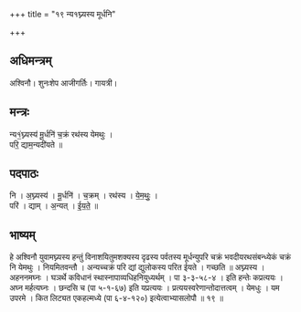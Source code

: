 +++
title = "१९ न्य१घ्न्यस्य मूर्धनि"

+++
## अधिमन्त्रम्
अश्विनौ। शुनःशेप आजीगर्तिः। गायत्री।

## मन्त्रः
न्य१॒॑घ्न्यस्य॑ मू॒र्धनि॑ च॒क्रं रथ॑स्य येमथुः ।  
परि॒ द्याम॒न्यदी॑यते ॥

## पदपाठः
नि । अ॒घ्न्यस्य॑ । मू॒र्धनि॑ । च॒क्रम् । रथ॑स्य । ये॒म॒थुः॒ ।  
परि॑ । द्याम् । अ॒न्यत् । ई॒य॒ते॒ ॥

## भाष्यम्
हे अश्विनौ युवामघ्न्यस्य हन्तुं विनाशयितुमशक्यस्य दृढस्य पर्वतस्य मूर्धन्युपरि चक्रं भवदीयरथसंबन्ध्येकं चक्रं नि येमथुः । नियमितवन्तौ । अन्यच्चक्रं परि द्यां द्युलोकस्य परित ईयते । गच्छति ॥ अघ्न्यस्य । अहननमघ्नः । घञर्थे कविधानं स्थास्नापाव्यधिहनियुध्यर्थम् । पा ३-३-५८-४ । इति हन्तेः कप्रत्ययः । अघ्न मर्हत्यघ्नः । छन्दसि च (पा ५-१-६७) इति यप्रत्ययः । प्रत्ययस्वरेणान्तोदात्तत्वम् । येमधुः । यम उपरमे । कित लिट्यत एकहल्मध्ये (पा ६-४-१२०) इत्येत्वाभ्यासलोपौ ॥ १९ ॥